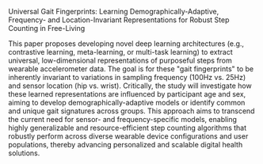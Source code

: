 Universal Gait Fingerprints: Learning Demographically-Adaptive, Frequency- and Location-Invariant Representations for Robust Step Counting in Free-Living

This paper proposes developing novel deep learning architectures (e.g., contrastive learning, meta-learning, or multi-task learning) to extract universal, low-dimensional representations of purposeful steps from wearable accelerometer data. The goal is for these "gait fingerprints" to be inherently invariant to variations in sampling frequency (100Hz vs. 25Hz) and sensor location (hip vs. wrist). Critically, the study will investigate how these learned representations are influenced by participant age and sex, aiming to develop demographically-adaptive models or identify common and unique gait signatures across groups. This approach aims to transcend the current need for sensor- and frequency-specific models, enabling highly generalizable and resource-efficient step counting algorithms that robustly perform across diverse wearable device configurations and user populations, thereby advancing personalized and scalable digital health solutions.